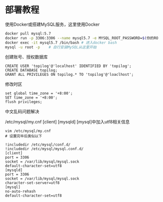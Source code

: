 # 部署教程

使用Docker或搭建MySQL服务，这里使用Docker

```bash
docker pull mysql:5.7
docker run -p 3306:3306 --name mysql5.7 -e MYSQL_ROOT_PASSWORD=$(你的ROOT密码) -d mysql:5.7
docker exec -it mysql5.7 /bin/bash # 进入docker bash
mysql -u root -p	# 自行安装MySQL从这里开始
```

创建账号、授权数据库

```mysql
CREATE USER 'topilog'@'localhost' IDENTIFIED BY 'topilog';
CREATE DATABASE topilog;
GRANT ALL PRIVILEGES ON topilog.* TO 'topilog'@'loaclhost';
```

修改时区

```mysql
set global time_zone = '+8:00';
SET time_zone = '+8:00';
flush privileges;
```

中文乱码问题解决

/etc/mysql/my.cnf [client] [mysqld] [mysql]中加入utf8相关信息

```
vim /etc/mysql/my.cnf
# 设置完毕后类似以下

!includedir /etc/mysql/conf.d/
!includedir /etc/mysql/mysql.conf.d/
[client]
port = 3306
socket = /var/lib/mysql/mysql.sock
default-character-set=utf8
[mysqld]
port = 3306
socket = /var/lib/mysql/mysql.sock
character-set-server=utf8
[mysql]
no-auto-rehash
default-character-set=utf8
```

